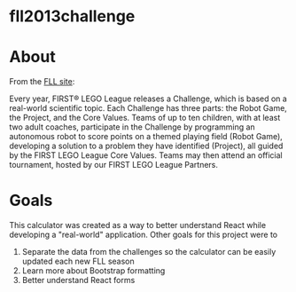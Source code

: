 # fll2013challenge

# About
From the [FLL site](http://www.firstlegoleague.org/challenge):

Every year, FIRST® LEGO League releases a Challenge, which is based on a real-world scientific topic. Each Challenge has three parts: the Robot Game, the Project, and the Core Values. Teams of up to ten children, with at least two adult coaches, participate in the Challenge by programming an autonomous robot to score points on a themed playing field (Robot Game), developing a solution to a problem they have identified (Project), all guided by the FIRST LEGO League Core Values. Teams may then attend an official tournament, hosted by our FIRST LEGO League Partners.

# Goals
This calculator was created as a way to better understand React while developing a "real-world" application.
Other goals for this project were to
1.  Separate the data from the challenges so the calculator can be easily updated each new FLL season
1.  Learn more about Bootstrap formatting
1.  Better understand React forms
